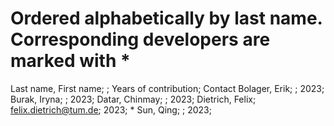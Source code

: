 # Ordered alphabetically by last name. Corresponding developers are marked with *

Last name, First name; <email>; Years of contribution; Contact
Bolager, Erik; ; 2023;
Burak, Iryna; ; 2023; 
Datar, Chinmay; ; 2023; 
Dietrich, Felix; <felix.dietrich@tum.de>; 2023; *
Sun, Qing; ; 2023; 
